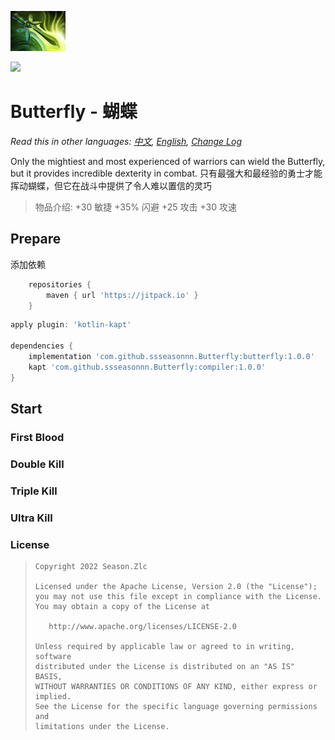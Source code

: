 ![](Butterfly.png)

[![](https://jitpack.io/v/ssseasonnn/Butterfly.svg)](https://jitpack.io/#ssseasonnn/Butterfly)

# Butterfly - 蝴蝶

*Read this in other languages: [中文](README.zh.md), [English](README.md), [Change Log](CHANGELOG.md)*

Only the mightiest and most experienced of warriors can wield the Butterfly, but it provides incredible dexterity in combat.
只有最强大和最经验的勇士才能挥动蝴蝶，但它在战斗中提供了令人难以置信的灵巧


> 物品介绍:
> +30 敏捷
> +35% 闪避
> +25 攻击
> +30 攻速

## Prepare

添加依赖

```gradle
    repositories {
        maven { url 'https://jitpack.io' }
    }
```

```gradle
apply plugin: 'kotlin-kapt'

dependencies {
	implementation 'com.github.ssseasonnn.Butterfly:butterfly:1.0.0'
    kapt 'com.github.ssseasonnn.Butterfly:compiler:1.0.0'
}
```

## Start

### First Blood

### Double Kill

### Triple Kill

### Ultra Kill

### License

> ```
> Copyright 2022 Season.Zlc
>
> Licensed under the Apache License, Version 2.0 (the "License");
> you may not use this file except in compliance with the License.
> You may obtain a copy of the License at
>
>    http://www.apache.org/licenses/LICENSE-2.0
>
> Unless required by applicable law or agreed to in writing, software
> distributed under the License is distributed on an "AS IS" BASIS,
> WITHOUT WARRANTIES OR CONDITIONS OF ANY KIND, either express or implied.
> See the License for the specific language governing permissions and
> limitations under the License.
> ```
